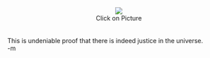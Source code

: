 <center><a href="http://www.ifilm.com/viralvideo"><img src="images/danzig_cartoon.jpg"></a><br />Click on Picture</center><br /><br /><font class="comment">This is undeniable proof that there is indeed justice in the universe.</font><br />-m